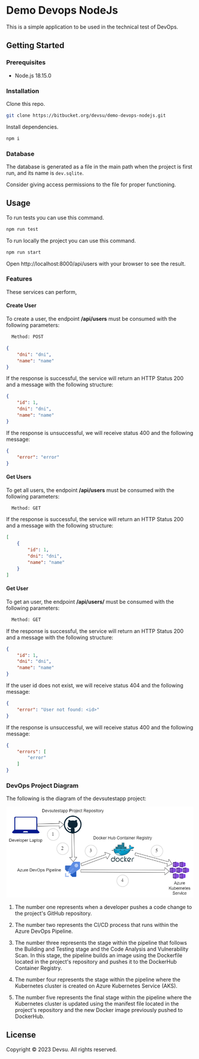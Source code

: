# Demo Devops NodeJs

This is a simple application to be used in the technical test of DevOps.

## Getting Started

### Prerequisites

- Node.js 18.15.0

### Installation

Clone this repo.

```bash
git clone https://bitbucket.org/devsu/demo-devops-nodejs.git
```

Install dependencies.

```bash
npm i
```

### Database

The database is generated as a file in the main path when the project is first run, and its name is `dev.sqlite`.

Consider giving access permissions to the file for proper functioning.

## Usage

To run tests you can use this command.

```bash
npm run test
```

To run locally the project you can use this command.

```bash
npm run start
```

Open http://localhost:8000/api/users with your browser to see the result.

### Features

These services can perform,

#### Create User

To create a user, the endpoint **/api/users** must be consumed with the following parameters:

```bash
  Method: POST
```

```json
{
    "dni": "dni",
    "name": "name"
}
```

If the response is successful, the service will return an HTTP Status 200 and a message with the following structure:

```json
{
    "id": 1,
    "dni": "dni",
    "name": "name"
}
```

If the response is unsuccessful, we will receive status 400 and the following message:

```json
{
    "error": "error"
}
```

#### Get Users

To get all users, the endpoint **/api/users** must be consumed with the following parameters:

```bash
  Method: GET
```

If the response is successful, the service will return an HTTP Status 200 and a message with the following structure:

```json
[
    {
        "id": 1,
        "dni": "dni",
        "name": "name"
    }
]
```

#### Get User

To get an user, the endpoint **/api/users/<id>** must be consumed with the following parameters:

```bash
  Method: GET
```

If the response is successful, the service will return an HTTP Status 200 and a message with the following structure:

```json
{
    "id": 1,
    "dni": "dni",
    "name": "name"
}
```

If the user id does not exist, we will receive status 404 and the following message:

```json
{
    "error": "User not found: <id>"
}
```

If the response is unsuccessful, we will receive status 400 and the following message:

```json
{
    "errors": [
        "error"
    ]
}
```

### DevOps Project Diagram

The following is the diagram of the devsutestapp project:

![Project Diagram](https://github.com/Guelmis2/devsutestapp/blob/main/Devsutestapp%20Project%20Diagram.png)

1. The number one represents when a developer pushes a code change to the project's GitHub repository.

2. The number two represents the CI/CD process that runs within the Azure DevOps Pipeline.

3. The number three represents the stage within the pipeline that follows the Building and Testing stage and the Code Analysis and Vulnerability Scan. In this stage, the pipeline builds an image using the Dockerfile located in the project's repository and pushes it to the DockerHub Container Registry.

4. The number four represents the stage within the pipeline where the Kubernetes cluster is created on Azure Kubernetes Service (AKS).

5. The number five represents the final stage within the pipeline where the Kubernetes cluster is updated using the manifest file located in the project's repository and the new Docker image previously pushed to DockerHub.



## License

Copyright © 2023 Devsu. All rights reserved.
